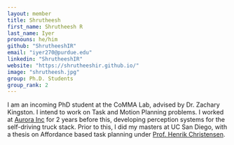 ```yaml
---
layout: member
title: Shrutheesh
first_name: Shrutheesh R
last_name: Iyer
pronouns: he/him
github: "ShrutheeshIR"
email: "iyer270@purdue.edu"
linkedin: "ShrutheeshIR"
website: "https://shrutheeshir.github.io/"
image: "shrutheesh.jpg"
group: Ph.D. Students
group_rank: 2
---
```


I am an incoming PhD student at the CoMMA Lab, advised by Dr. Zachary Kingston. I intend to work on Task and Motion Planning problems. I worked at [Aurora Inc](https://aurora.tech/) for 2 years before this, developing perception systems for the self-driving truck stack. Prior to this, I did my masters at UC San Diego, with a thesis on Affordance based task planning under [Prof. Henrik Christensen](https://hichristensen.com/).
